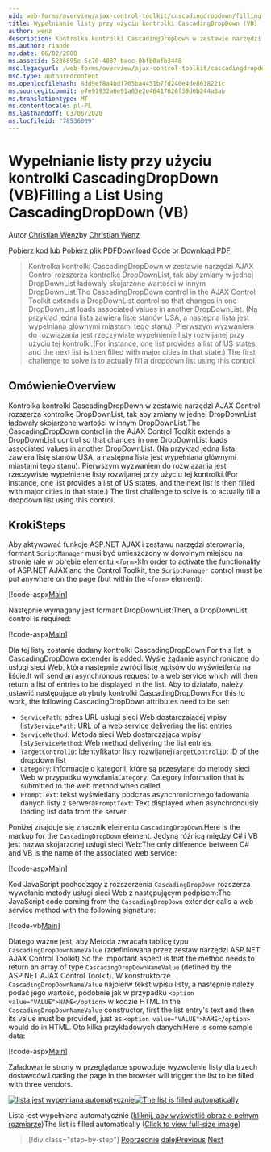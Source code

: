 ```yaml
---
uid: web-forms/overview/ajax-control-toolkit/cascadingdropdown/filling-a-list-using-cascadingdropdown-vb
title: Wypełnianie listy przy użyciu kontrolki CascadingDropDown (VB) | Microsoft Docs
author: wenz
description: Kontrolka kontrolki CascadingDropDown w zestawie narzędzi AJAX Control rozszerza kontrolkę DropDownList, tak aby zmiany w jednej DropDownList ładowały skojarzone wartości w anoth...
ms.author: riande
ms.date: 06/02/2008
ms.assetid: 5236695e-5c70-4887-baee-0bfb0afb3448
msc.legacyurl: /web-forms/overview/ajax-control-toolkit/cascadingdropdown/filling-a-list-using-cascadingdropdown-vb
msc.type: authoredcontent
ms.openlocfilehash: 8dd9ef8a4bdf705ba4451b7fd240e4de8618221c
ms.sourcegitcommit: e7e91932a6e91a63e2e46417626f39d6b244a3ab
ms.translationtype: MT
ms.contentlocale: pl-PL
ms.lasthandoff: 03/06/2020
ms.locfileid: "78536009"
---
```

# <a name="filling-a-list-using-cascadingdropdown-vb"></a><span data-ttu-id="9436a-103">Wypełnianie listy przy użyciu kontrolki CascadingDropDown (VB)</span><span class="sxs-lookup"><span data-stu-id="9436a-103">Filling a List Using CascadingDropDown (VB)</span></span>

<span data-ttu-id="9436a-104">Autor [Christian Wenz](https://github.com/wenz)</span><span class="sxs-lookup"><span data-stu-id="9436a-104">by [Christian Wenz](https://github.com/wenz)</span></span>

<span data-ttu-id="9436a-105">[Pobierz kod](https://download.microsoft.com/download/9/0/7/907760b1-2c60-4f81-aeb6-ca416a573b0d/cascadingdropdown0.vb.zip) lub [Pobierz plik PDF](https://download.microsoft.com/download/2/d/c/2dc10e34-6983-41d4-9c08-f78f5387d32b/cascadingdropdown0VB.pdf)</span><span class="sxs-lookup"><span data-stu-id="9436a-105">[Download Code](https://download.microsoft.com/download/9/0/7/907760b1-2c60-4f81-aeb6-ca416a573b0d/cascadingdropdown0.vb.zip) or [Download PDF](https://download.microsoft.com/download/2/d/c/2dc10e34-6983-41d4-9c08-f78f5387d32b/cascadingdropdown0VB.pdf)</span></span>

> <span data-ttu-id="9436a-106">Kontrolka kontrolki CascadingDropDown w zestawie narzędzi AJAX Control rozszerza kontrolkę DropDownList, tak aby zmiany w jednej DropDownList ładowały skojarzone wartości w innym DropDownList.</span><span class="sxs-lookup"><span data-stu-id="9436a-106">The CascadingDropDown control in the AJAX Control Toolkit extends a DropDownList control so that changes in one DropDownList loads associated values in another DropDownList.</span></span> <span data-ttu-id="9436a-107">(Na przykład jedna lista zawiera listę stanów USA, a następna lista jest wypełniana głównymi miastami tego stanu). Pierwszym wyzwaniem do rozwiązania jest rzeczywiste wypełnienie listy rozwijanej przy użyciu tej kontrolki.</span><span class="sxs-lookup"><span data-stu-id="9436a-107">(For instance, one list provides a list of US states, and the next list is then filled with major cities in that state.) The first challenge to solve is to actually fill a dropdown list using this control.</span></span>

## <a name="overview"></a><span data-ttu-id="9436a-108">Omówienie</span><span class="sxs-lookup"><span data-stu-id="9436a-108">Overview</span></span>

<span data-ttu-id="9436a-109">Kontrolka kontrolki CascadingDropDown w zestawie narzędzi AJAX Control rozszerza kontrolkę DropDownList, tak aby zmiany w jednej DropDownList ładowały skojarzone wartości w innym DropDownList.</span><span class="sxs-lookup"><span data-stu-id="9436a-109">The CascadingDropDown control in the AJAX Control Toolkit extends a DropDownList control so that changes in one DropDownList loads associated values in another DropDownList.</span></span> <span data-ttu-id="9436a-110">(Na przykład jedna lista zawiera listę stanów USA, a następna lista jest wypełniana głównymi miastami tego stanu). Pierwszym wyzwaniem do rozwiązania jest rzeczywiste wypełnienie listy rozwijanej przy użyciu tej kontrolki.</span><span class="sxs-lookup"><span data-stu-id="9436a-110">(For instance, one list provides a list of US states, and the next list is then filled with major cities in that state.) The first challenge to solve is to actually fill a dropdown list using this control.</span></span>

## <a name="steps"></a><span data-ttu-id="9436a-111">Kroki</span><span class="sxs-lookup"><span data-stu-id="9436a-111">Steps</span></span>

<span data-ttu-id="9436a-112">Aby aktywować funkcje ASP.NET AJAX i zestawu narzędzi sterowania, formant `ScriptManager` musi być umieszczony w dowolnym miejscu na stronie (ale w obrębie elementu `<form>`):</span><span class="sxs-lookup"><span data-stu-id="9436a-112">In order to activate the functionality of ASP.NET AJAX and the Control Toolkit, the `ScriptManager` control must be put anywhere on the page (but within the `<form>` element):</span></span>

[!code-aspx[Main](filling-a-list-using-cascadingdropdown-vb/samples/sample1.aspx)]

<span data-ttu-id="9436a-113">Następnie wymagany jest formant DropDownList:</span><span class="sxs-lookup"><span data-stu-id="9436a-113">Then, a DropDownList control is required:</span></span>

[!code-aspx[Main](filling-a-list-using-cascadingdropdown-vb/samples/sample2.aspx)]

<span data-ttu-id="9436a-114">Dla tej listy zostanie dodany kontrolki CascadingDropDown.</span><span class="sxs-lookup"><span data-stu-id="9436a-114">For this list, a CascadingDropDown extender is added.</span></span> <span data-ttu-id="9436a-115">Wyśle żądanie asynchroniczne do usługi sieci Web, która następnie zwróci listę wpisów do wyświetlenia na liście.</span><span class="sxs-lookup"><span data-stu-id="9436a-115">It will send an asynchronous request to a web service which will then return a list of entries to be displayed in the list.</span></span> <span data-ttu-id="9436a-116">Aby to działało, należy ustawić następujące atrybuty kontrolki CascadingDropDown:</span><span class="sxs-lookup"><span data-stu-id="9436a-116">For this to work, the following CascadingDropDown attributes need to be set:</span></span>

- <span data-ttu-id="9436a-117">`ServicePath`: adres URL usługi sieci Web dostarczającej wpisy listy</span><span class="sxs-lookup"><span data-stu-id="9436a-117">`ServicePath`: URL of a web service delivering the list entries</span></span>
- <span data-ttu-id="9436a-118">`ServiceMethod`: Metoda sieci Web dostarczająca wpisy listy</span><span class="sxs-lookup"><span data-stu-id="9436a-118">`ServiceMethod`: Web method delivering the list entries</span></span>
- <span data-ttu-id="9436a-119">`TargetControlID`: Identyfikator listy rozwijanej</span><span class="sxs-lookup"><span data-stu-id="9436a-119">`TargetControlID`: ID of the dropdown list</span></span>
- <span data-ttu-id="9436a-120">`Category`: informacje o kategorii, które są przesyłane do metody sieci Web w przypadku wywołania</span><span class="sxs-lookup"><span data-stu-id="9436a-120">`Category`: Category information that is submitted to the web method when called</span></span>
- <span data-ttu-id="9436a-121">`PromptText`: tekst wyświetlany podczas asynchronicznego ładowania danych listy z serwera</span><span class="sxs-lookup"><span data-stu-id="9436a-121">`PromptText`: Text displayed when asynchronously loading list data from the server</span></span>

<span data-ttu-id="9436a-122">Poniżej znajduje się znacznik elementu `CascadingDropDown`.</span><span class="sxs-lookup"><span data-stu-id="9436a-122">Here is the markup for the `CascadingDropDown` element.</span></span> <span data-ttu-id="9436a-123">Jedyną różnicą między C# i VB jest nazwa skojarzonej usługi sieci Web:</span><span class="sxs-lookup"><span data-stu-id="9436a-123">The only difference between C# and VB is the name of the associated web service:</span></span>

[!code-aspx[Main](filling-a-list-using-cascadingdropdown-vb/samples/sample3.aspx)]

<span data-ttu-id="9436a-124">Kod JavaScript pochodzący z rozszerzenia `CascadingDropDown` rozszerza wywołanie metody usługi sieci Web z następującym podpisem:</span><span class="sxs-lookup"><span data-stu-id="9436a-124">The JavaScript code coming from the `CascadingDropDown` extender calls a web service method with the following signature:</span></span>

[!code-vb[Main](filling-a-list-using-cascadingdropdown-vb/samples/sample4.vb)]

<span data-ttu-id="9436a-125">Dlatego ważne jest, aby Metoda zwracała tablicę typu `CascadingDropDownNameValue` (zdefiniowana przez zestaw narzędzi ASP.NET AJAX Control Toolkit).</span><span class="sxs-lookup"><span data-stu-id="9436a-125">So the important aspect is that the method needs to return an array of type `CascadingDropDownNameValue` (defined by the ASP.NET AJAX Control Toolkit).</span></span> <span data-ttu-id="9436a-126">W konstruktorze `CascadingDropDownNameValue` najpierw tekst wpisu listy, a następnie należy podać jego wartość, podobnie jak w przypadku `<option value="VALUE">NAME</option>` w kodzie HTML.</span><span class="sxs-lookup"><span data-stu-id="9436a-126">In the `CascadingDropDownNameValue` constructor, first the list entry's text and then its value must be provided, just as `<option value="VALUE">NAME</option>` would do in HTML.</span></span> <span data-ttu-id="9436a-127">Oto kilka przykładowych danych:</span><span class="sxs-lookup"><span data-stu-id="9436a-127">Here is some sample data:</span></span>

[!code-aspx[Main](filling-a-list-using-cascadingdropdown-vb/samples/sample5.aspx)]

<span data-ttu-id="9436a-128">Załadowanie strony w przeglądarce spowoduje wyzwolenie listy dla trzech dostawców.</span><span class="sxs-lookup"><span data-stu-id="9436a-128">Loading the page in the browser will trigger the list to be filled with three vendors.</span></span>

<span data-ttu-id="9436a-129">[![lista jest wypełniana automatycznie](filling-a-list-using-cascadingdropdown-vb/_static/image2.png)](filling-a-list-using-cascadingdropdown-vb/_static/image1.png)</span><span class="sxs-lookup"><span data-stu-id="9436a-129">[![The list is filled automatically](filling-a-list-using-cascadingdropdown-vb/_static/image2.png)](filling-a-list-using-cascadingdropdown-vb/_static/image1.png)</span></span>

<span data-ttu-id="9436a-130">Lista jest wypełniana automatycznie ([kliknij, aby wyświetlić obraz o pełnym rozmiarze](filling-a-list-using-cascadingdropdown-vb/_static/image3.png))</span><span class="sxs-lookup"><span data-stu-id="9436a-130">The list is filled automatically ([Click to view full-size image](filling-a-list-using-cascadingdropdown-vb/_static/image3.png))</span></span>

> [!div class="step-by-step"]
> <span data-ttu-id="9436a-131">[Poprzednie](using-auto-postback-with-cascadingdropdown-cs.md)
> [dalej](using-cascadingdropdown-with-a-database-vb.md)</span><span class="sxs-lookup"><span data-stu-id="9436a-131">[Previous](using-auto-postback-with-cascadingdropdown-cs.md)
[Next](using-cascadingdropdown-with-a-database-vb.md)</span></span>
